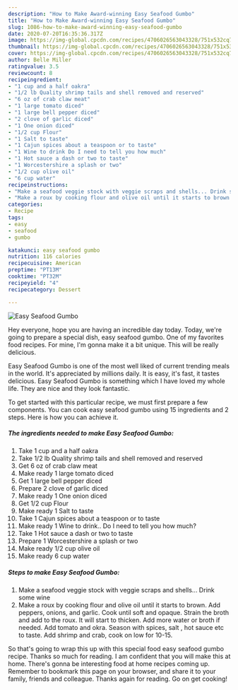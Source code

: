 ```yaml
---
description: "How to Make Award-winning Easy Seafood Gumbo"
title: "How to Make Award-winning Easy Seafood Gumbo"
slug: 1086-how-to-make-award-winning-easy-seafood-gumbo
date: 2020-07-20T16:35:36.317Z
image: https://img-global.cpcdn.com/recipes/4706026563043328/751x532cq70/easy-seafood-gumbo-recipe-main-photo.jpg
thumbnail: https://img-global.cpcdn.com/recipes/4706026563043328/751x532cq70/easy-seafood-gumbo-recipe-main-photo.jpg
cover: https://img-global.cpcdn.com/recipes/4706026563043328/751x532cq70/easy-seafood-gumbo-recipe-main-photo.jpg
author: Belle Miller
ratingvalue: 3.5
reviewcount: 8
recipeingredient:
- "1 cup and a half oakra"
- "1/2 lb Quality shrimp tails and shell removed and reserved"
- "6 oz of crab claw meat"
- "1 large tomato diced"
- "1 large bell pepper diced"
- "2 clove of garlic diced"
- "1 One onion diced"
- "1/2 cup Flour"
- "1 Salt to taste"
- "1 Cajun spices about a teaspoon or to taste"
- "1 Wine to drink Do I need to tell you how much"
- "1 Hot sauce a dash or two to taste"
- "1 Worcestershire a splash or two"
- "1/2 cup olive oil"
- "6 cup water"
recipeinstructions:
- "Make a seafood veggie stock with veggie scraps and shells... Drink some wine"
- "Make a roux by cooking flour and olive oil until it starts to brown.  Add peppers, onions, and garlic. Cook until soft and opaque. Strain the broth and add to the roux. It will start to thicken. Add more water or broth if needed. Add tomato and okra. Season with spices, salt , hot sauce etc to taste. Add shrimp and crab, cook on low for 10-15."
categories:
- Recipe
tags:
- easy
- seafood
- gumbo

katakunci: easy seafood gumbo 
nutrition: 116 calories
recipecuisine: American
preptime: "PT13M"
cooktime: "PT32M"
recipeyield: "4"
recipecategory: Dessert

---
```



![Easy Seafood Gumbo](https://img-global.cpcdn.com/recipes/4706026563043328/751x532cq70/easy-seafood-gumbo-recipe-main-photo.jpg)

Hey everyone, hope you are having an incredible day today. Today, we're going to prepare a special dish, easy seafood gumbo. One of my favorites food recipes. For mine, I'm gonna make it a bit unique. This will be really delicious.

Easy Seafood Gumbo is one of the most well liked of current trending meals in the world. It's appreciated by millions daily. It is easy, it's fast, it tastes delicious. Easy Seafood Gumbo is something which I have loved my whole life. They are nice and they look fantastic.




To get started with this particular recipe, we must first prepare a few components. You can cook easy seafood gumbo using 15 ingredients and 2 steps. Here is how you can achieve it.

<!--inarticleads1-->

##### The ingredients needed to make Easy Seafood Gumbo:

1. Take 1 cup and a half oakra
1. Take 1/2 lb Quality shrimp tails and shell removed and reserved
1. Get 6 oz of crab claw meat
1. Make ready 1 large tomato diced
1. Get 1 large bell pepper diced
1. Prepare 2 clove of garlic diced
1. Make ready 1 One onion diced
1. Get 1/2 cup Flour
1. Make ready 1 Salt to taste
1. Take 1 Cajun spices about a teaspoon or to taste
1. Make ready 1 Wine to drink.. Do I need to tell you how much?
1. Take 1 Hot sauce a dash or two to taste
1. Prepare 1 Worcestershire a splash or two
1. Make ready 1/2 cup olive oil
1. Make ready 6 cup water




<!--inarticleads2-->

##### Steps to make Easy Seafood Gumbo:

1. Make a seafood veggie stock with veggie scraps and shells... Drink some wine
1. Make a roux by cooking flour and olive oil until it starts to brown.  Add peppers, onions, and garlic. Cook until soft and opaque. Strain the broth and add to the roux. It will start to thicken. Add more water or broth if needed. Add tomato and okra. Season with spices, salt , hot sauce etc to taste. Add shrimp and crab, cook on low for 10-15.




So that's going to wrap this up with this special food easy seafood gumbo recipe. Thanks so much for reading. I am confident that you will make this at home. There's gonna be interesting food at home recipes coming up. Remember to bookmark this page on your browser, and share it to your family, friends and colleague. Thanks again for reading. Go on get cooking!
